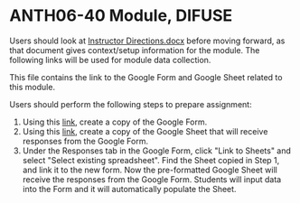 # ANTH06-40 Module, DIFUSE

Users should look at [Instructor Directions.docx](https://github.com/difuse-dartmouth/ANTH06-40_22F/tree/main/completed_module/components) before moving forward, as that document gives context/setup information for the module. The following links will be used for module data collection.

This file contains the link to the Google Form and Google Sheet related to this module.

Users should perform the following steps to prepare assignment:
1. Using this [link](https://forms.gle/pRJEzgTLem9rg4jr5), create a copy of the Google Form.  
2. Using this [link](https://docs.google.com/spreadsheets/d/17CBAwqIPAwoZhLnRJ6HGfusSBF4hffFhF77kSxEBfhI/edit?usp=sharing), create a copy of the Google Sheet that will receive responses from the Google Form.
3. Under the Responses tab in the Google Form, click "Link to Sheets" and select "Select existing spreadsheet". Find the Sheet copied in Step 1, and link it to the new form. Now the pre-formatted Google Sheet will receive the responses from the Google Form. Students will input data into the Form and it will automatically populate the Sheet.
